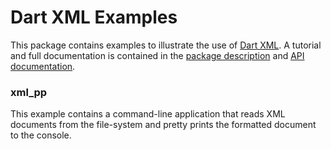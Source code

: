 Dart XML Examples
=================

This package contains examples to illustrate the use of [Dart XML](https://github.com/renggli/dart-xml). A tutorial and full documentation is contained in the [package description](https://pub.dartlang.org/packages/xml) and [API documentation](https://pub.dartlang.org/documentation/xml/latest/).

### xml_pp

This example contains a command-line application that reads XML documents from the file-system and pretty prints the formatted document to the console.